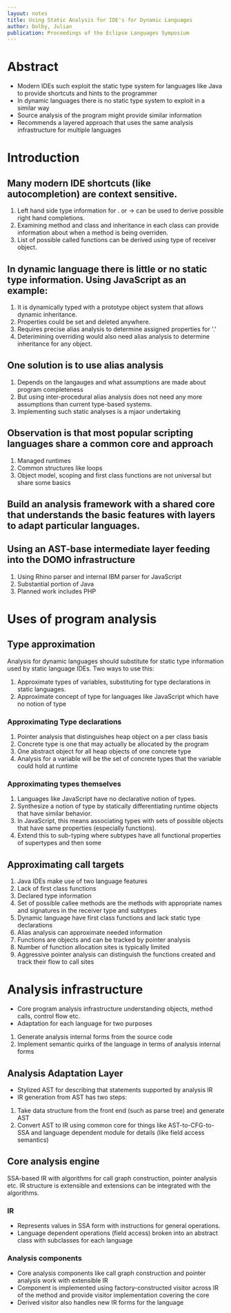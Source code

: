 ```yaml
---
layout: notes
title: Using Static Analysis for IDE's for Dynamic Languages
author: Dolby, Julian
publication: Proceedings of the Eclipse Languages Symposium
---
```


# Abstract

+  Modern IDEs such exploit the static type system for languages like Java to provide shortcuts and hints to the programmer
+  In dynamic languages there is no static type system to exploit in a similar way
+  Source analysis of the program might provide similar information
+  Recommends a layered approach that uses the same analysis infrastructure for multiple languages

# Introduction
## Many modern IDE shortcuts (like autocompletion) are context sensitive.

   1. Left hand side type information for . or -> can be used to derive possible right hand completions.
   2. Examining method and class and inheritance in each class can provide information about when a method is being overriden.
   3. List of possible called functions can be derived using type of receiver object.
   
## In dynamic language there is little or no static type information. Using JavaScript as an example:

   1. It is dynamically typed with a prototype object system that allows dynamic inheritance.
   2. Properties could be set and deleted anywhere.
   3. Requires precise alias analysis to determine assigned properties for '.'
   4. Deterimining overriding would also need alias analysis to determine inheritance for any object.
   
## One solution is to use alias analysis

   1. Depends on the langauges and what assumptions are made about program completeness
   2. But using inter-procedural alias analysis does not need any more assumptions than current type-based systems.
   3. Implementing such static analyses is a mjaor undertaking
   
## Observation is that most popular scripting languages share a common core and approach

   1. Managed runtimes
   2. Common structures like loops
   3. Object model, scoping and first class functions are not universal but share some basics
   
## Build an analysis framework with a shared core that understands the basic features with layers to adapt particular languages.
## Using an AST-base intermediate layer feeding into the DOMO infrastructure

   1. Using Rhino parser and internal IBM parser for JavaScript
   2. Substantial portion of Java
   3. Planned work includes PHP
   
# Uses of program analysis
## Type approximation

   Analysis for dynamic languages should substitute for static type information used by static language IDEs. Two ways to use this:
   
   1. Approximate types of variables, substituting for type declarations in static languages.
   2. Approximate concept of type for languages like JavaScript which have no notion of type
   
### Approximating Type declarations

   1. Pointer analysis that distinguishes heap object on a per class basis
   2. Concrete type is one that may actually be allocated by the program
   3. One abstract object for all heap objects of one concrete type
   4. Analysis for a variable will be the set of concrete types that the variable could hold at runtime
   
### Approximating types themselves

   1. Languages like JavaScript have no declarative notion of types.
   2. Synthesize a notion of type by statically differentiating runtime objects that have similar behavior.
   3. In JavaScript, this means associating types with sets of possible objects that have same properties (especially functions).
   4. Extend this to sub-typing where subtypes have all functional properties of supertypes and then some
   
## Approximating call targets
  1. Java IDEs make use of two language features
   1. Lack of first class functions
   2. Declared type information
  2. Set of possible callee methods are the methods with appropriate names and signatures in the receiver type and subtypes
  3. Dynamic language have first class functions and lack static type declarations
  4. Alias analysis can approximate needed information
  5. Functions are objects and can be tracked by pointer analysis
  6. Number of function allocation sites is typically limited
  7. Aggressive pointer analysis can distinguish the functions created and track their flow to call sites
  
# Analysis infrastructure

  + Core program analysis infrastructure understanding objects, method calls, control flow etc. 
  + Adaptation for each language for two purposes
   1. Generate analysis internal forms from the source code
   2. Implement semantic quirks of the language in terms of analysis internal forms
   
## Analysis Adaptation Layer

  + Stylized AST for describing that statements supported by analysis IR
  + IR generation from AST has two steps:
   1. Take data structure from the front end (such as parse tree) and generate AST
   2. Convert AST to IR using common core for things like AST-to-CFG-to-SSA and language dependent module for details (like field access semantics)
    
## Core analysis engine
  SSA-based IR with algorithms for call graph construction, pointer analysis etc. IR structure is extensible and extensions can be integrated with the algorithms.
  
### IR

   + Represents values in SSA form with instructions for general operations. 
   + Language dependent operations (field access) broken into an abstract class with subclasses for each language
   
### Analysis components

   + Core analysis components like call graph construction and pointer analysis work with extensible IR
   + Component is implemented using factory-constructed visitor across IR of the method and provide visitor implementation covering the core
   + Derived visitor also handles new IR forms for the language
